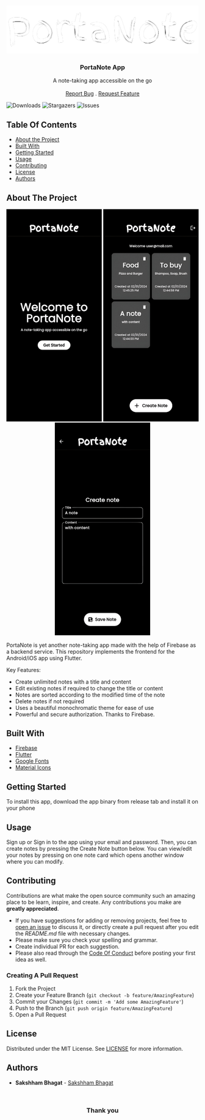 <br/>
<p align="center">
  <a href="https://github.com/SakshhamTheCoder/PortaNote-App">
    <img src="/images/PortaNote_Banner.png" alt="Logo">
  </a>

  <h3 align="center">PortaNote App</h3>

  <p align="center">
    A note-taking app accessible on the go
    <br/>
    <br/>
    <a href="https://github.com/SakshhamTheCoder/PortaNote-App/issues">Report Bug</a>
    .
    <a href="https://github.com/SakshhamTheCoder/PortaNote-App/issues">Request Feature</a>
  </p>
</p>

![Downloads](https://img.shields.io/github/downloads/SakshhamTheCoder/PortaNote-App/total) ![Stargazers](https://img.shields.io/github/stars/SakshhamTheCoder/PortaNote-App?style=social) ![Issues](https://img.shields.io/github/issues/SakshhamTheCoder/PortaNote-App)

## Table Of Contents

-   [About the Project](#about-the-project)
-   [Built With](#built-with)
-   [Getting Started](#getting-started)
-   [Usage](#usage)
-   [Contributing](#contributing)
-   [License](#license)
-   [Authors](#authors)

## About The Project

<p align="middle">
  <img src="/images/landing.jpeg" width="250" />
  <img src="/images/home.jpeg" width="250" />
  <img src="/images/create.jpeg" width="250" />
</p>

PortaNote is yet another note-taking app made with the help of Firebase as a backend service. This repository implements the frontend for the Android/iOS app using Flutter.

Key Features:

-   Create unlimited notes with a title and content
-   Edit existing notes if required to change the title or content
-   Notes are sorted according to the modified time of the note
-   Delete notes if not required
-   Uses a beautiful monochromatic theme for ease of use
-   Powerful and secure authorization. Thanks to Firebase.

## Built With

-   [Firebase](https://firebase.google.com)
-   [Flutter](https://flutter.dev/)
-   [Google Fonts](https://fonts.google.com/)
-   [Material Icons](https://fonts.google.com/icons)

## Getting Started

To install this app, download the app binary from release tab and install it on your phone

## Usage

Sign up or Sign in to the app using your email and password. Then, you can create notes by pressing the Create Note button below. You can view/edit your notes by pressing on one note card which opens another window where you can modify.

## Contributing

Contributions are what make the open source community such an amazing place to be learn, inspire, and create. Any contributions you make are **greatly appreciated**.

-   If you have suggestions for adding or removing projects, feel free to [open an issue](https://github.com/SakshhamTheCoder/PortaNote-App/issues/new) to discuss it, or directly create a pull request after you edit the _README.md_ file with necessary changes.
-   Please make sure you check your spelling and grammar.
-   Create individual PR for each suggestion.
-   Please also read through the [Code Of Conduct](https://github.com/SakshhamTheCoder/PortaNote-App/blob/main/CODE_OF_CONDUCT.md) before posting your first idea as well.

### Creating A Pull Request

1. Fork the Project
2. Create your Feature Branch (`git checkout -b feature/AmazingFeature`)
3. Commit your Changes (`git commit -m 'Add some AmazingFeature'`)
4. Push to the Branch (`git push origin feature/AmazingFeature`)
5. Open a Pull Request

## License

Distributed under the MIT License. See [LICENSE](https://github.com/SakshhamTheCoder/PortaNote-App/blob/main/LICENSE.md) for more information.

## Authors

-   **Sakshham Bhagat** - [Sakshham Bhagat](https://github.com/SakshhamTheCoder)

<br/>
<h3 align="center">
Thank you
</h3>
